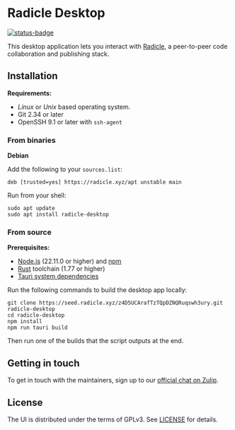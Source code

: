 # Radicle Desktop

[![status-badge](https://woodpecker.radworks.garden/api/badges/6/status.svg)](https://woodpecker.radworks.garden/repos/6)

This desktop application lets you interact with [Radicle][rad], a peer-to-peer code collaboration and publishing stack.

## Installation

**Requirements:**

* *Linux* or *Unix* based operating system.
* Git 2.34 or later
* OpenSSH 9.1 or later with `ssh-agent`

### From binaries

**Debian**

Add the following to your `sources.list`:

```
deb [trusted=yes] https://radicle.xyz/apt unstable main
```

Run from your shell:

```
sudo apt update
sudo apt install radicle-desktop
```

### From source

**Prerequisites:**

- [Node.js][nod] (22.11.0 or higher) and [npm][npm]
- [Rust][rus] toolchain (1.77 or higher)
- [Tauri system dependencies][tau]

Run the following commands to build the desktop app locally:

```
git clone https://seed.radicle.xyz/z4D5UCArafTzTQpDZNQRuqswh3ury.git radicle-desktop
cd radicle-desktop
npm install
npm run tauri build
```

Then run one of the builds that the script outputs at the end.

## Getting in touch

To get in touch with the maintainers, sign up to our [official chat on Zulip][zul].

## License

The UI is distributed under the terms of GPLv3. See [LICENSE][lic] for details.

[lic]: ./LICENSE
[rad]: https://radicle.xyz
[nod]: https://nodejs.org
[npm]: https://www.npmjs.com
[rus]: https://www.rust-lang.org/
[tau]: https://v2.tauri.app/start/prerequisites/#system-dependencies
[zul]: https://radicle.zulipchat.com/#narrow/stream/444463-desktop
